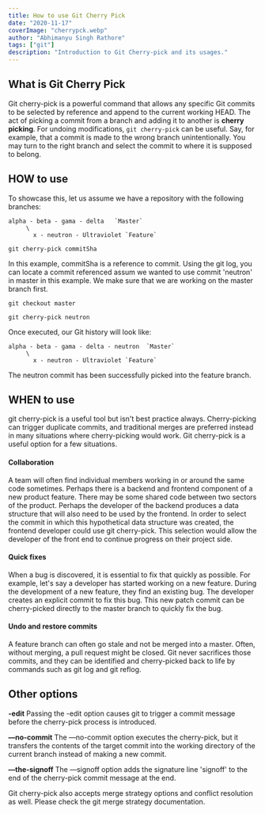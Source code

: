 ```yaml
---
title: How to use Git Cherry Pick
date: "2020-11-17"
coverImage: "cherrypck.webp"
author: "Abhimanyu Singh Rathore"
tags: ["git"]
description: "Introduction to Git Cherry-pick and its usages."
---
```


## What is Git Cherry Pick

Git cherry-pick is a powerful command that allows any specific Git commits to be selected by reference and append to the current working HEAD. The act of picking a commit from a branch and adding it to another is **cherry picking**. For undoing modifications, `git cherry-pick` can be useful. Say, for example, that a commit is made to the wrong branch unintentionally. You may turn to the right branch and select the commit to where it is supposed to belong. 


## HOW to use
To showcase this, let us assume we have a repository with the following branches:

    alpha - beta - gama - delta   `Master`
         \
           x - neutron - Ultraviolet `Feature`


`git cherry-pick commitSha`

In this example, commitSha is a reference to commit. Using the git log, you can locate a commit referenced assum we wanted to use commit 'neutron' in master in this example. We make sure that we are working on the master branch first.

`git checkout master`

`git cherry-pick neutron`

Once executed, our Git history will look like:

    alpha - beta - gama - delta - neutron  `Master`
         \
           x - neutron - Ultraviolet `Feature`
		   
The neutron commit has been successfully picked into the feature branch.



## WHEN to use

git cherry-pick is a useful tool but isn't best practice always. Cherry-picking can trigger duplicate commits, and traditional merges are preferred instead in many situations where cherry-picking would work. Git cherry-pick is a useful option for a few situations. 

#### Collaboration
A team will often find individual members working in or around the same code sometimes. Perhaps there is a backend and frontend component of a new product feature. There may be some shared code between two sectors of the product. Perhaps the developer of the backend produces a data structure that will also need to be used by the frontend. In order to select the commit in which this hypothetical data structure was created, the frontend developer could use git cherry-pick. This selection would allow the developer of the front end to continue progress on their project side.

####  Quick fixes
When a bug is discovered, it is essential to fix that quickly as possible. For example, let's say a developer has started working on a new feature. During the development of a new feature, they find an existing bug. The developer creates an explicit commit to fix this bug. This new patch commit can be cherry-picked directly to the master branch to quickly fix the bug.

####  Undo and restore commits
A feature branch can often go stale and not be merged into a master. Often, without merging, a pull request might be closed. Git never sacrifices those commits, and they can be identified and cherry-picked back to life by commands such as git log and git reflog.





## Other options


**-edit**
Passing the -edit option causes git to trigger a commit message before the cherry-pick process is introduced.

**—no-commit**
The —no-commit option executes the cherry-pick, but it transfers the contents of the target commit into the working directory of the current branch instead of making a new commit.

**—the-signoff**
The —signoff option adds the signature line 'signoff' to the end of the cherry-pick commit message at the end.

 Git cherry-pick also accepts merge strategy options and conflict resolution as well. Please check the git merge strategy documentation.

